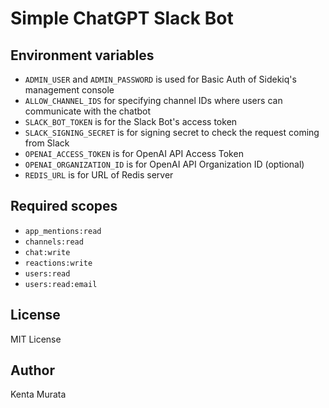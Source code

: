 # Simple ChatGPT Slack Bot

## Environment variables

* `ADMIN_USER` and `ADMIN_PASSWORD` is used for Basic Auth of Sidekiq's management console
* `ALLOW_CHANNEL_IDS` for specifying channel IDs where users can communicate with the chatbot
* `SLACK_BOT_TOKEN` is for the Slack Bot's access token
* `SLACK_SIGNING_SECRET` is for signing secret to check the request coming from Slack
* `OPENAI_ACCESS_TOKEN` is for OpenAI API Access Token
* `OPENAI_ORGANIZATION_ID` is for OpenAI API Organization ID (optional)
* `REDIS_URL` is for URL of Redis server

## Required scopes

* `app_mentions:read`
* `channels:read`
* `chat:write`
* `reactions:write`
* `users:read`
* `users:read:email`

## License

MIT License

## Author

Kenta Murata

